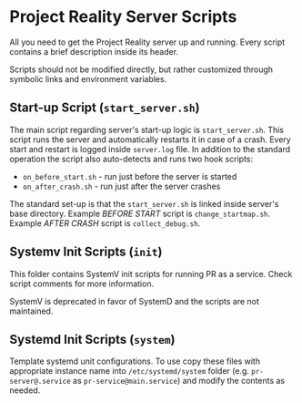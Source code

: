 # Project Reality Server Scripts

All you need to get the Project Reality server up and running. Every script contains a brief description inside its header.

Scripts should not be modified directly, but rather customized through symbolic links and environment variables.

## Start-up Script (`start_server.sh`)

The main script regarding server's start-up logic is `start_server.sh`. This script runs the server and automatically restarts it in case of a crash. Every start and restart is logged inside `server.log` file. In addition to the standard operation the script also auto-detects and runs two hook scripts:

* `on_before_start.sh` - run just before the server is started
* `on_after_crash.sh` - run just after the server crashes

The standard set-up is that the `start_server.sh` is linked inside server's base directory. Example *BEFORE START* script is `change_startmap.sh`. Example *AFTER CRASH* script is `collect_debug.sh`.

## Systemv Init Scripts (`init`)

This folder contains SystemV init scripts for running PR as a service. Check script comments for more information.

SystemV is deprecated in favor of SystemD and the scripts are not maintained.

## Systemd Init Scripts (`system`)

Template systemd unit configurations. To use copy these files with appropriate instance name into `/etc/systemd/system` folder (e.g. `pr-server@.service` as `pr-service@main.service`) and modify the contents as needed.

